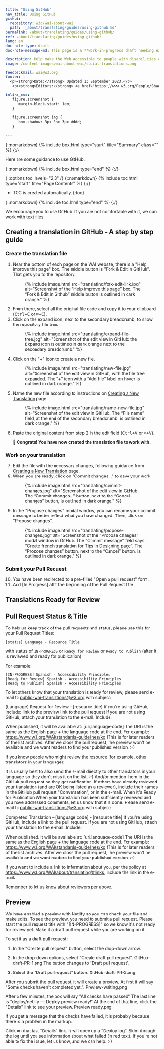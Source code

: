 ```yaml
---
title: "Using GitHub"
nav_title: Using GitHub
github:
  repository: w3c/wai-about-wai
  path: '_about/translating/guides/using-github.md'
permalink: /about/translating/guides/using-github/
ref: /about/translating/guides/using-github/
lang: en
doc-note-type: draft
doc-note-message-md: This page is a **work-in-progress draft needing extensive edits.**

description: Help make the Web accessible to people with disabilities around the world. We appreciate your contributions to translating W3C WAI accessibility resources.
image: /content-images/wai-about-wai/social-translations.png

feedbackmail: wai@w3.org
footer: |
  <p><strong>Date:</strong> Updated 13 September 2023.</p>
   <p><strong>Editors:</strong> <a href="https://www.w3.org/People/Shawn/">Shawn Lawton Henry</a>, Rémi Bétin.</p>

inline_css: |
   figure.screenshot {
      margin-block-start: 1em;   
   }
   
   figure.screenshot img {
      box-shadow: 3px 3px 3px #ddd;
   }

---
```


{::nomarkdown}
{% include box.html type="start" title="Summary" class="" %}
{:/}

Here are some guidance to use GitHub.

{::nomarkdown}
{% include box.html type="end" %}
{:/}

{::options toc_levels="2,3" /}
{::nomarkdown}
{% include toc.html type="start" title="Page Contents" %}
{:/}

-   TOC is created automatically.
{:toc}

{::nomarkdown}
{% include toc.html type="end" %}
{:/}

We encourage you to use GitHub.
If you are not comfortable with it, we can work with text files.

## Creating a translation in GitHub - A step by step guide

### Create the translation file

<ol>
   <li>
   Near the bottom of each page on the WAI website, there is a "Help improve this page" box. The middle button is "Fork & Edit in GitHub". That gets you to the repository.
   <figure class="screenshot">
      {% include image.html src="translating/fork-edit-link.jpg" alt="Screenshot of the “Help improve this page” box. The “Fork & Edit in Github” middle button is outlined in dark orange." %}
   </figure>
   </li>
   <li>
   From there, select all the original file code and copy it to your clipboard (<kbd><kbd>Ctrl</kbd>+<kbd>C</kbd></kbd> or <kbd><kbd>⌘</kbd>+<kbd>C</kbd></kbd>).
   </li>
   <li>
   Click on the expand icon, next to the secondary breadcrumb, to show the repository file tree.
   <figure class="screenshot">
      {% include image.html src="translating/expand-file-tree.jpg" alt="Screenshot of the edit view in GitHub: the Expand icon is outlined in dark orange next to the secondary breadcrumb." %}
   </figure>
   </li>
   <li>
   Click on the "+" icon to create a new file.
   <figure class="screenshot">
      {% include image.html src="translating/new-file.jpg" alt="Screenshot of the edit view in GitHub, with the file tree expanded. The “+” icon with a “Add file” label on hover is outlined in dark orange." %}
   </figure>
   </li>
   <li>
   <p>Name the new file according to instructions on <a href="/wai-about-wai/about/translating/guides/new-translation/#create-file">Creating a New Translation</a> page.</p>
   <figure class="screenshot">
      {% include image.html src="translating/name-new-file.jpg" alt="Screenshot of the edit view in GitHub. The “File name” field, at the end of the secondary breadcrumb, is outlined in dark orange." %}
   </figure>
   </li>
   <li>
   Paste the original content from step 2 in the edit field (<kbd><kbd>Ctrl</kbd>+<kbd>V</kbd></kbd> or <kbd><kbd>⌘</kbd>+<kbd>V</kbd></kbd>).
   <p>&#127881; <strong>Congrats! You have now created the translation file to work with.</strong></p>
   </li>
</ol>

### Work on your translation

<ol start="7">
   <li>
   Edit the file with the necessary changes, following guidance from <a href="/wai-about-wai/about/translating/guides/new-translation/">Creating a New Translation</a> page.
   </li>
   <li>
   When you are ready, click on "Commit changes..." to save your work
   <figure class="screenshot">
      {% include image.html src="translating/commit-changes.jpg" alt="Screenshot of the edit view in GitHub. The “Commit changes...” button, next to the “Cancel changes” button, is outlined in dark orange." %}
   </figure>
   </li>
   <li>
   In the "Propose changes" modal window, you can rename your commit message to better reflect what you have changed. Then, click on "Propose changes".
   <figure class="screenshot">
      {% include image.html src="translating/propose-changes.jpg" alt="Screenshot of the “Propose changes” modal window in GitHub. The “Commit message” field says “Create french translation for Tips in Designing page”. The “Propose changes” button, next to the “Cancel” button, is outlined in dark orange." %}
   </figure>
   </li>
</ol>

### Submit your Pull Request

<ol start="10">
   <li>
   You have been redirected to a pre-filled "Open a pull request" form.
   </li>
   <li>Add [In Progress] atht the beginning of the Pull Request title
   </li>
</ol>


## Translations Ready for Review


## Pull Request Status & Title

To help us keep track of the pull requests and status, please use this for your Pull Request Titles:

`[status] Language - Resource Title`

with status of `IN-PROGRESS` or `Ready for Review` or `Ready to Publish` (after it is reviewed and ready for publication)

For example:

~~~
[IN-PROGRESS] Spanish - Accessibility Principles
[Ready for Review] Spanish - Accessibility Principles
[Ready to Publish] Spanish - Accessibility Principles
~~~

To let others know that your translation is ready for review, please send e-mail to public-wai-translations@w3.org with subject:

[Language] Request for Review – [resource title]
If you're using GitHub, include:
link to the preview
link to the pull request
If you are not using GitHub, attach your translation to the e-mail.
Include:

When published, it will be available at: [uri/language-code]
The URI is the same as the English page + the language code at the end. For example:
https://www.w3.org/WAI/standards-guidelines/ko (This is for later readers of the list archives. After we close the pull request, the preview won't be available and we want readers to find your published version. :-)

If you know people who might review the resource (for example, other translators in your language):

It is usually best to also send the e-mail directly to other translators in your language so they don't miss it on the list. :-)
And/or mention them in the GitHub pull request so they get notification.
If others have already reviewed your translation (and are OK being listed as a reviewer), include their names in the GitHub pull request "Conversation", or in the e-mail.
When it's Ready for Publication
When your translation has been sufficiently reviewed and you have addressed comments, let us know that it is done.
Please send e-mail to public-wai-translations@w3.org with subject:

Completed Translation – [language code] – [resource title]
If you're using GitHub, include a link to the pull request.
If you are not using GitHub, attach your translation to the e-mail.
Include:

When published, it will be available at: [uri/language-code]
The URI is the same as the English page + the language code at the end. For example:
https://www.w3.org/WAI/standards-guidelines/ko (This is for later readers of the list archives. After we close the pull request, the preview won't be available and we want readers to find your published version. :-)

If you want to include a link to information about you, per the policy at https://www.w3.org/WAI/about/translating/#links, include the link in the e-mail.

Remember to let us know about reviewers per above.

## Preview

We have enabled a preview with Netlify so you can check your file and make edits. To see the preview, you need to submit a pull request. Please start the pull request title with "[IN-PROGRESS]" so we know it's not ready for review yet. Make it a draft pull request while you are working on it.

To set it as a draft pull request:

1. In the "Create pull request" button, select the drop-down arrow.

2. In the drop-down options, select "Create draft pull request".
   GitHub-draft-PR-1.png
   The button changes to "Draft pull request".

3. Select the "Draft pull request" button.
   GitHub-draft-PR-2.png

After you submit the pull request, it will create a preview. At first it will say "Some checks haven't completed yet.".
Preview-waiting.png

After a few minutes, the box will say "All checks have passed"
The last line is "deploy/netlify — Deploy preview ready!"
At the end of that line, click the "Details" link to see your preview.
Preview ready.png

If you get a message that the checks have failed, it is probably because there is a problem in the markup.

Click on that last "Details" link.
It will open up a "Deploy log".
Skim through the log until you see information about what failed (in red text).
If you're not able to fix the issue, let us know, and we can help. :-)
